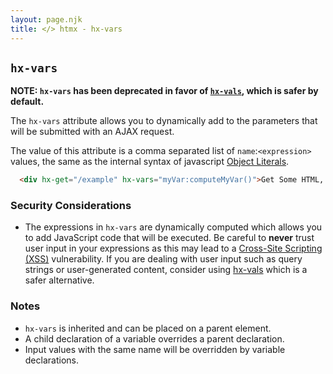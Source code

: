 ```yaml
---
layout: page.njk
title: </> htmx - hx-vars
---
```


## `hx-vars`

**NOTE: `hx-vars` has been deprecated in favor of [`hx-vals`](/attributes/hx-vals), which is safer by default.**

The `hx-vars` attribute allows you to dynamically add to the parameters that will be submitted with an AJAX request.  

The value of this attribute is a comma separated list of `name`:`<expression>` values, the same as the internal
syntax of javascript [Object Literals](https://developer.mozilla.org/en-US/docs/Web/JavaScript/Guide/Grammar_and_types#Object_literals).

```html
  <div hx-get="/example" hx-vars="myVar:computeMyVar()">Get Some HTML, Including A Dynamic Value in the Request</div>
```

### Security Considerations

* The expressions in `hx-vars` are dynamically computed which allows you to add JavaScript code that will be executed. Be careful to **never** trust user input in your expressions as this may lead to a [Cross-Site Scripting (XSS)](https://owasp.org/www-community/attacks/xss/) vulnerability. If you are dealing with user input such as query strings or user-generated content, consider using [hx-vals](/attributes/hx-vals) which is a safer alternative. 

### Notes

* `hx-vars` is inherited and can be placed on a parent element.
* A child declaration of a variable overrides a parent declaration.
* Input values with the same name will be overridden by variable declarations.
